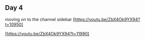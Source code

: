 ## Day 4

moving on to the channel sidebar
[https://youtu.be/ZbX4Ok9YX94?t=10950]

[https://youtu.be/ZbX4Ok9YX94?t=11990]
